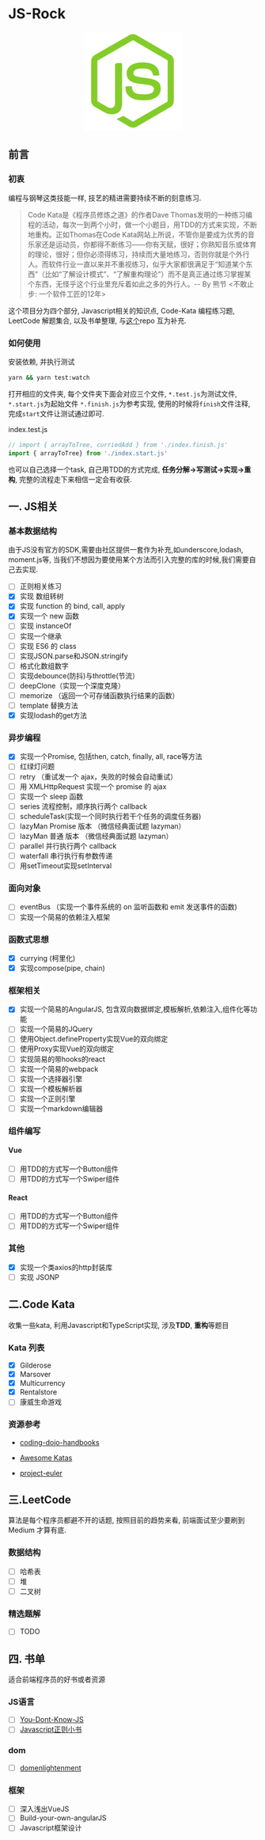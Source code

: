 # JS-Rock

<p align="center">
  <a href="#">
    <img width="200" src="./assets/js-rock.png"></img>
  </a>
</p>

## 前言

### 初衷

编程与钢琴这类技能一样, 技艺的精进需要持续不断的刻意练习.  

> Code Kata是《程序员修炼之道》的作者Dave Thomas发明的一种练习编程的活动，每次一到两个小时，做一个小题目，用TDD的方式来实现，不断地重构。正如Thomas在Code Kata网站上所说，不管你是要成为优秀的音乐家还是运动员，你都得不断练习——你有天赋，很好；你熟知音乐或体育的理论，很好；但你必须得练习，持续而大量地练习，否则你就是个外行人。而软件行业一直以来并不重视练习，似乎大家都很满足于“知道某个东西”（比如“了解设计模式”、“了解重构理论”）而不是真正通过练习掌握某个东西，无怪乎这个行业里充斥着如此之多的外行人。-- By 熊节 <不敢止步: 一个软件工匠的12年>

这个项目分为四个部分, Javascript相关的知识点, Code-Kata 编程练习题, LeetCode 解题集合, 以及书单整理, 与[这个](https://github.com/chenxiaoyao6228/blog)repo 互为补充.

### 如何使用

安装依赖, 并执行测试

```bash
yarn && yarn test:watch
```

打开相应的文件夹, 每个文件夹下面会对应三个文件, `*.test.js`为测试文件, `*.start.js`为起始文件 `*.finish.js`为参考实现, 使用的时候将`finish`文件注释, 完成`start`文件让测试通过即可.

index.test.js

```js
// import { arrayToTree, curriedAdd } from './index.finish.js'
import { arrayToTree} from './index.start.js'
```

也可以自己选择一个task, 自己用TDD的方式完成, **任务分解->写测试->实现->重构**, 完整的流程走下来相信一定会有收获.

## 一. JS相关

### 基本数据结构

由于JS没有官方的SDK,需要由社区提供一套作为补充,如underscore,lodash, moment.js等, 当我们不想因为要使用某个方法而引入完整的库的时候,我们需要自己去实现.

- [ ] 正则相关练习
- [x] 实现 数组转树
- [x] 实现 function 的 bind, call, apply
- [x] 实现一个 new 函数
- [ ] 实现 instanceOf
- [ ] 实现一个继承
- [ ] 实现 ES6 的 class
- [ ] 实现JSON.parse和JSON.stringify
- [ ] 格式化数组数字
- [ ] 实现debounce(防抖)与throttle(节流）
- [ ] deepClone（实现一个深度克隆）
- [ ] memorize （返回一个可存储函数执行结果的函数）
- [ ] template 替换方法
- [x] 实现lodash的get方法

### 异步编程

- [x] 实现一个Promise, 包括then, catch, finally, all, race等方法
- [ ] 红绿灯问题
- [ ] retry （重试发一个 ajax，失败的时候会自动重试）
- [ ] 用 XMLHttpRequest 实现一个 promise 的 ajax
- [ ] 实现一个 sleep 函数
- [ ] series 流程控制，顺序执行两个 callback
- [ ] scheduleTask(实现一个同时执行若干个任务的调度任务器)
- [ ] lazyMan Promise 版本 （微信经典面试题 lazyman）
- [ ] lazyMan 普通 版本 （微信经典面试题 lazyman）
- [ ] parallel 并行执行两个 callback
- [ ] waterfall 串行执行有参数传递
- [ ] 用setTimeout实现setInterval

### 面向对象

- [ ] eventBus （实现一个事件系统的 on 监听函数和 emit 发送事件的函数)
- [ ] 实现一个简易的依赖注入框架

### 函数式思想

- [x] currying (柯里化)
- [x] 实现compose(pipe, chain)

### 框架相关

- [x] 实现一个简易的AngularJS, 包含双向数据绑定,模板解析,依赖注入,组件化等功能
- [ ] 实现一个简易的JQuery
- [ ] 使用Object.defineProperty实现Vue的双向绑定
- [ ] 使用Proxy实现Vue的双向绑定
- [ ] 实现简易的带hooks的react
- [ ] 实现一个简易的webpack
- [ ] 实现一个选择器引擎
- [ ] 实现一个模板解析器
- [ ] 实现一个正则引擎
- [ ] 实现一个markdown编辑器

### 组件编写

#### Vue

- [ ] 用TDD的方式写一个Button组件
- [ ] 用TDD的方式写一个Swiper组件

#### React

- [ ] 用TDD的方式写一个Button组件
- [ ] 用TDD的方式写一个Swiper组件

### 其他

- [x] 实现一个类axios的http封装库
- [ ] 实现 JSONP

## 二.Code Kata

收集一些kata, 利用Javascript和TypeScript实现, 涉及**TDD**, **重构**等题目

### Kata 列表

- [x] Gilderose
- [x] Marsover
- [x] Multicurrency
- [x] Rentalstore
- [ ] 康威生命游戏

### 资源参考

- [coding-dojo-handbooks](https://www.amazon.com/Coding-Dojo-Handbook-Emily-Bache/dp/919811803X)

- [Awesome Katas](https://github.com/gamontal/awesome-katas)

- [project-euler](https://www.freecodecamp.org/learn/coding-interview-prep/project-euler)

## 三.LeetCode

算法是每个程序员都避不开的话题, 按照目前的趋势来看, 前端面试至少要刷到 Medium 才算有底.

### 数据结构

- [ ] 哈希表
- [ ] 堆
- [ ] 二叉树

### 精选题解

- [ ] TODO

## 四. 书单

适合前端程序员的好书或者资源

### JS语言

- [ ] [You-Dont-Know-JS](https://github.com/getify/You-Dont-Know-JS)
- [ ] [Javascript正则小书]()

### dom

- [ ] [domenlightenment](http://domenlightenment.com/)

### 框架

- [ ] 深入浅出VueJS
- [ ] Build-your-own-angularJS
- [ ] Javascript框架设计
